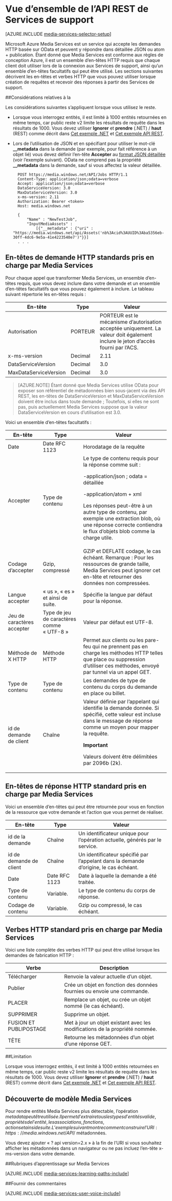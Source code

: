 <properties 
    pageTitle="Vue d’ensemble de l’API REST Media Services | Microsoft Azure" 
    description="Vue d’ensemble de l’API REST de Services de support" 
    services="media-services" 
    documentationCenter="" 
    authors="Juliako" 
    manager="erikre" 
    editor=""/>

<tags 
    ms.service="media-services" 
    ms.workload="media" 
    ms.tgt_pltfrm="na" 
    ms.devlang="dotnet" 
    ms.topic="article" 
    ms.date="10/12/2016"
    ms.author="juliako"/>


# <a name="media-services-rest-api-overview"></a>Vue d’ensemble de l’API REST de Services de support 

[AZURE.INCLUDE [media-services-selector-setup](../../includes/media-services-selector-setup.md)]

Microsoft Azure Media Services est un service qui accepte les demandes HTTP basée sur OData et peuvent y répondre dans détaillée JSON ou atom + publication. Étant donné que Media Services est conforme aux règles de conception Azure, il est un ensemble d’en-têtes HTTP requis que chaque client doit utiliser lors de la connexion aux Services de support, ainsi qu’un ensemble d’en-têtes facultatifs qui peut être utilisé. Les sections suivantes décrivent les en-têtes et verbes HTTP que vous pouvez utiliser lorsque création de requêtes et recevoir des réponses à partir des Services de support.

##<a name="considerations"></a>Considérations relatives à la 

Les considérations suivantes s’appliquent lorsque vous utilisez le reste.

- Lorsque vous interrogez entités, il est limité à 1000 entités retournées en même temps, car public reste v2 limite les résultats de requête dans les résultats de 1000. Vous devez utiliser **Ignorer** et **prendre** (.NET) / **haut** (REST) comme décrit dans [Cet exemple .NET](media-services-dotnet-manage-entities.md#enumerating-through-large-collections-of-entities) et [Cet exemple API REST](media-services-rest-manage-entities.md#enumerating-through-large-collections-of-entities). 

- Lors de l’utilisation de JSON et en spécifiant pour utiliser le mot-clé **__metadata** dans la demande (par exemple, pour fait référence à un objet lié) vous devez définir l’en-tête **Accepter** au [format JSON détaillée](http://www.odata.org/documentation/odata-version-3-0/json-verbose-format/) (voir l’exemple suivant). OData ne comprend pas la propriété **__metadata** dans la demande, sauf si vous affectez la valeur détaillée.  

        POST https://media.windows.net/API/Jobs HTTP/1.1
        Content-Type: application/json;odata=verbose
        Accept: application/json;odata=verbose
        DataServiceVersion: 3.0
        MaxDataServiceVersion: 3.0
        x-ms-version: 2.11
        Authorization: Bearer <token> 
        Host: media.windows.net
        
        {
            "Name" : "NewTestJob", 
            "InputMediaAssets" : 
                [{"__metadata" : {"uri" : "https://media.windows.net/api/Assets('nb%3Acid%3AUUID%3Aba5356eb-30ff-4dc6-9e5a-41e4223540e7')"}}]
        . . . 
        

## <a name="standard-http-request-headers-supported-by-media-services"></a>En-têtes de demande HTTP standards pris en charge par Media Services

Pour chaque appel que transformer Media Services, un ensemble d’en-têtes requis, que vous devez inclure dans votre demande et un ensemble d’en-têtes facultatifs que vous pouvez également à inclure. Le tableau suivant répertorie les en-têtes requis :


En-tête|Type|Valeur
---|---|---
Autorisation|PORTEUR|PORTEUR est le mécanisme d’autorisation acceptée uniquement. La valeur doit également inclure le jeton d’accès fourni par l’ACS.
x-ms-version|Decimal|2.11
DataServiceVersion|Decimal|3.0
MaxDataServiceVersion|Decimal|3.0



>[AZURE.NOTE] Étant donné que Media Services utilise OData pour exposer son référentiel de métadonnées bien sous-jacent via des API REST, les en-têtes de DataServiceVersion et MaxDataServiceVersion doivent être inclus dans toute demande ; Toutefois, si elles ne sont pas, puis actuellement Media Services suppose que la valeur DataServiceVersion en cours d’utilisation est 3.0.

Voici un ensemble d’en-têtes facultatifs :

En-tête|Type|Valeur
---|---|---
Date|Date RFC 1123|Horodatage de la requête
Accepter|Type de contenu|Le type de contenu requis pour la réponse comme suit :<p> -application/json ; odata = détaillée<p> -application/atom + xml<p> Les réponses peut-être à un autre type de contenu, par exemple une extraction blob, où une réponse correcte contiendra le flux d’objets blob comme la charge utile.
Codage d’accepter|Gzip, compressé|GZIP et DEFLATE codage, le cas échéant. Remarque : Pour les ressources de grande taille, Media Services peut ignorer cet en-tête et retourner des données non compressées.
Langue accepter|« us », « es » et ainsi de suite.|Spécifie la langue par défaut pour la réponse.
Jeu de caractères accepter|Type de jeu de caractères comme « UTF-8 »|Valeur par défaut est UTF-8.
Méthode de X HTTP|Méthode HTTP|Permet aux clients ou les pare-feu qui ne prennent pas en charge les méthodes HTTP telles que place ou suppression d’utiliser ces méthodes, envoyé par tunnel via un appel GET.
Type de contenu|Type de contenu|Les demandes de type de contenu du corps du demande en place ou billet.
id de demande de client|Chaîne|Valeur définie par l’appelant qui identifie la demande donnée. Si spécifié, cette valeur est incluse dans le message de réponse comme un moyen pour mapper la requête. <p><p>**Important**<p>Valeurs doivent être délimitées par 2096b (2k).

## <a name="standard-http-response-headers-supported-by-media-services"></a>En-têtes de réponse HTTP standard pris en charge par Media Services

Voici un ensemble d’en-têtes qui peut être retournée pour vous en fonction de la ressource que votre demande et l’action que vous permet de réaliser.


En-tête|Type|Valeur
---|---|---
id de la demande|Chaîne|Un identificateur unique pour l’opération actuelle, générés par le service.
id de demande de client|Chaîne|Un identificateur spécifié par l’appelant dans la demande d’origine, le cas échéant.
Date|Date RFC 1123|Date à laquelle la demande a été traitée.
Type de contenu|Variable.|Le type de contenu du corps de réponse.
Codage de contenu|Variable.|Gzip ou compressé, le cas échéant.


## <a name="standard-http-verbs-supported-by-media-services"></a>Verbes HTTP standard pris en charge par Media Services

Voici une liste complète des verbes HTTP qui peut être utilisé lorsque les demandes de fabrication HTTP :


Verbe|Description
---|---
Télécharger|Renvoie la valeur actuelle d’un objet.
Publier|Crée un objet en fonction des données fournies ou envoie une commande.
PLACER|Remplace un objet, ou crée un objet nommé (le cas échéant).
SUPPRIMER|Supprime un objet.
FUSION ET PUBLIPOSTAGE|Met à jour un objet existant avec les modifications de la propriété nommée.
TÊTE|Retourne les métadonnées d’un objet d’une réponse GET.

##<a name="limitation"></a>Limitation

Lorsque vous interrogez entités, il est limité à 1000 entités retournées en même temps, car public reste v2 limite les résultats de requête dans les résultats de 1000. Vous devez utiliser **Ignorer** et **prendre** (.NET) / **haut** (REST) comme décrit dans [Cet exemple .NET](media-services-dotnet-manage-entities.md#enumerating-through-large-collections-of-entities) et [Cet exemple API REST](media-services-rest-manage-entities.md#enumerating-through-large-collections-of-entities). 


## <a name="discovering-media-services-model"></a>Découverte de modèle Media Services

Pour rendre entités Media Services plus détectable, l’opération $metadata peut être utilisée. Il permet d’extraire tous les types d’entités valide, propriétés de l’entité, les associations, fonctions, actions et ainsi de suite. L’exemple suivant montre comment construire l’URI : https://media.windows.net/API/$ métadonnées.

Vous devez ajouter « ? api version=2.x » à la fin de l’URI si vous souhaitez afficher les métadonnées dans un navigateur ou ne pas incluez l’en-tête x-ms-version dans votre demande.



##<a name="media-services-learning-paths"></a>Rubriques d’apprentissage sur Media Services

[AZURE.INCLUDE [media-services-learning-paths-include](../../includes/media-services-learning-paths-include.md)]

##<a name="provide-feedback"></a>Fournir des commentaires

[AZURE.INCLUDE [media-services-user-voice-include](../../includes/media-services-user-voice-include.md)]





 
